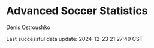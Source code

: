 # Advanced Soccer Statistics
Denis Ostroushko

<!-- gfm -->

Last successful data update: 2024-12-23 21:27:49 CST
